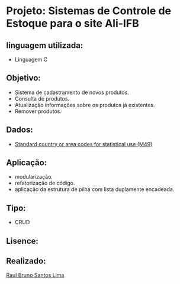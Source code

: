 # Projeto: Sistemas de Controle de Estoque para o site Ali-IFB

## linguagem utilizada:
- Linguagem C

## Objetivo:
- Sistema de cadastramento de novos produtos.
- Consulta de produtos.
- Atualização informações sobre os produtos já existentes.
- Remover produtos. 

## Dados:
- [Standard country or area codes for statistical use (M49)](https://unstats.un.org/unsd/methodology/m49/overview/)

## Aplicação:
- modularização.
- refatorização de código.
- aplicação da estrutura de pilha com lista duplamente encadeada.

## Tipo:
- CRUD

## Lisence:


## Realizado:
[Raul Bruno Santos Lima](https://github.com/RaulLima2)